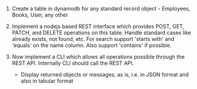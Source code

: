 1. Create a table in dynamodb for any standard record object - Employees, Books, User, any other

2. Implement a nodejs based REST interface which provides POST, GET, PATCH, and DELETE operations on this table.
   Handle standard cases like already exists, not found, etc. For search support 'starts with' and 'equals' on the name column.
   Also support 'contains' if possible.

3. Now implement a CLI which allows all operations possible through the REST API. Internally CLI should call the REST API.

   - Display returned objects or messages, as is, i.e. in JSON format and also in tabular format
